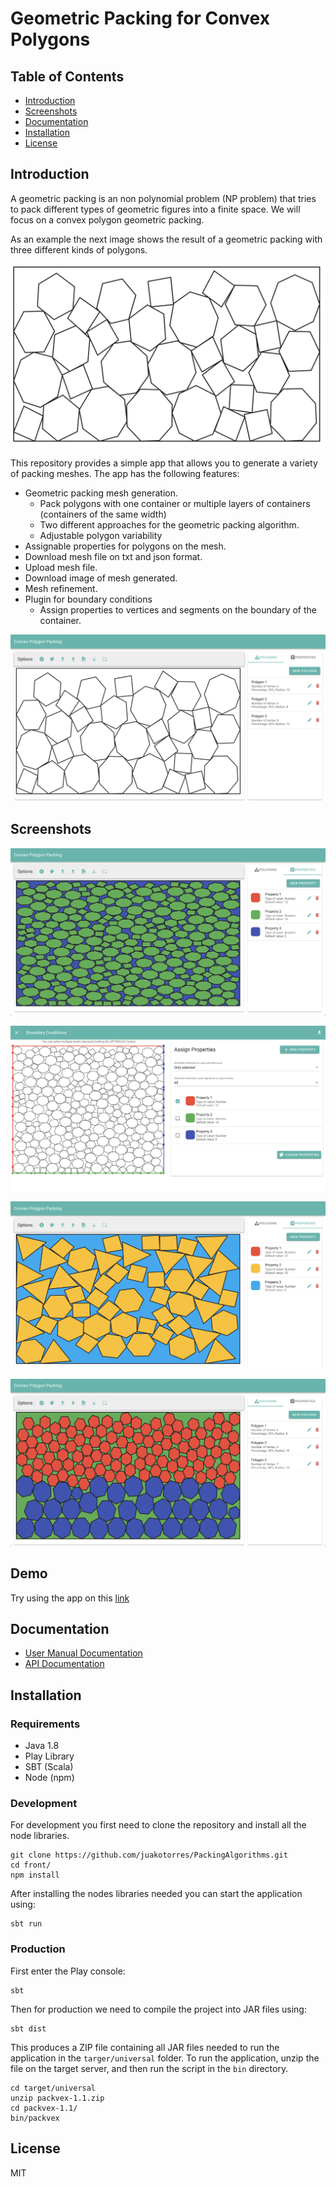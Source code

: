 # Geometric Packing for Convex Polygons

## Table of Contents
* [Introduction](#introduction)  
* [Screenshots](#screenshots)  
* [Documentation](#documentation)  
* [Installation](#installation)  
* [License](#license)  

## Introduction

A geometric packing is an non polynomial problem (NP problem) 
that tries to pack different types of geometric figures into a 
finite space. We will focus on a convex polygon geometric packing.

As an example the next image shows the result of a geometric packing
 with three different kinds of polygons.

![Geometric Packing](documentation/images/packing_example.png)

This repository provides a simple app that allows you to generate a 
variety of packing meshes. The app has the following features:

* Geometric packing mesh generation.
    * Pack polygons with one container or multiple 
    layers of containers (containers of the same width)
    * Two different approaches for the geometric packing algorithm.
    * Adjustable polygon variability
* Assignable properties for polygons on the mesh.
* Download mesh file on txt and json format.
* Upload mesh file.
* Download image of mesh generated.
* Mesh refinement.
* Plugin for boundary conditions
    * Assign properties to vertices and segments 
    on the boundary of the container. 

![App Screenshot](documentation/images/app_screenshot.png)

## Screenshots

![Example 1](documentation/images/gravity_packing_result.png)

![Example 2](documentation/images/boundary_example.png)

![Example 3](documentation/images/density_packing_result.png)

![Example 4](documentation/images/layers_result.png)

## Demo

Try using the app on this [link](http://create.cl:9872/)

## Documentation 

* [User Manual Documentation](https://github.com/juakotorres/PackingAlgorithms/wiki/User-Manual)
* [API Documentation](https://github.com/juakotorres/PackingAlgorithms/wiki/API-Documentation)

## Installation

### Requirements

* Java 1.8
* Play Library
* SBT (Scala)
* Node (npm)

### Development

For development you first need to clone the repository and install all the node libraries.

```
git clone https://github.com/juakotorres/PackingAlgorithms.git
cd front/
npm install
```

After installing the nodes libraries needed you can start the application using:

```
sbt run
``` 


### Production

First enter the Play console:

```
sbt
```

Then for production we need to compile the project into JAR files using:

```
sbt dist
```

This produces a ZIP file containing all JAR files needed to
 run the application in the ```targer/universal``` folder. 
 To run the application, unzip the file on the target server,
  and then run the script in the ```bin``` directory. 

```
cd target/universal
unzip packvex-1.1.zip
cd packvex-1.1/
bin/packvex
 ```
 
 ## License
 
 MIT
